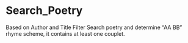 # Search_Poetry
Based on Author and Title Filter Search poetry and determine “AA BB” rhyme scheme, it contains at least one couplet. 

